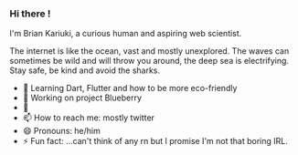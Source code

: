 ### Hi there !

I'm Brian Kariuki, a curious human and aspiring web scientist.

The internet is like the ocean, vast and mostly unexplored. The waves can sometimes be wild and will throw you around, the deep sea is electrifying. Stay safe, be kind and avoid the sharks.


- 🔭 Learning Dart, Flutter and how to be more eco-friendly
- 🌱 Working on project Blueberry
- 💬 
- 📫 How to reach me: mostly twitter
- 😄 Pronouns: he/him
- ⚡ Fun fact: ...can't think of any rn but I promise I'm not that boring IRL.

